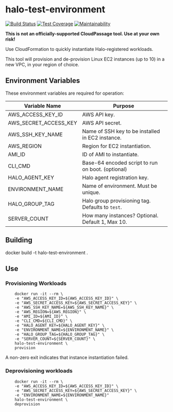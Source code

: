 # halo-test-environment

[![Build Status](https://travis-ci.org/cloudpassage/halo-test-environment.svg?branch=master)](https://travis-ci.org/cloudpassage/halo-test-environment)
[![Test Coverage](https://api.codeclimate.com/v1/badges/ece9d8ccf9c487fcc9e1/test_coverage)](https://codeclimate.com/github/cloudpassage/halo-test-environment/test_coverage)
[![Maintainability](https://api.codeclimate.com/v1/badges/ece9d8ccf9c487fcc9e1/maintainability)](https://codeclimate.com/github/cloudpassage/halo-test-environment/maintainability)

**This is not an officially-supported CloudPassage tool. Use at your own risk!**

Use CloudFormation to quickly instantiate Halo-registered workloads.

This tool will provision and de-provision Linux EC2 instances (up to 10) in a
new VPC, in your region of choice.

## Environment Variables

These environment variables are required for operation:

| Variable Name         | Purpose                                            |
|-----------------------|----------------------------------------------------|
| AWS_ACCESS_KEY_ID     | AWS API key.                                       |
| AWS_SECRET_ACCESS_KEY | AWS API secret.                                    |
| AWS_SSH_KEY_NAME      | Name of SSH key to be installed in EC2 instance.   |
| AWS_REGION            | Region for EC2 instantiation.                      |
| AMI_ID                | ID of AMI to instantiate.                          |
| CLI_CMD               | Base-64 encoded script to run on boot. (optional)  |
| HALO_AGENT_KEY        | Halo agent registration key.                       |
| ENVIRONMENT_NAME      | Name of environment. Must be unique.               |
| HALO_GROUP_TAG        | Halo group provisioning tag. Defaults to `test`.   |
| SERVER_COUNT          | How many instances? Optional. Default 1, Max 10.   |


## Building

docker build -t halo-test-environment .

## Use

### Provisioning Workloads

```shell
    docker run -it --rm \
    -e "AWS_ACCESS_KEY_ID=${AWS_ACCESS_KEY_ID}" \
    -e "AWS_SECRET_ACCESS_KEY=${AWS_SECRET_ACCESS_KEY}" \
    -e "AWS_SSH_KEY_NAME=${AWS_SSH_KEY_NAME}" \
    -e "AWS_REGION=${AWS_REGION}" \
    -e "AMI_ID=${AMI_ID}" \
    -e "CLI_CMD=${CLI_CMD}" \
    -e "HALO_AGENT_KEY=${HALO_AGENT_KEY}" \
    -e "ENVIRONMENT_NAME=${ENVIRONMENT_NAME}" \
    -e "HALO_GROUP_TAG=${HALO_GROUP_TAG}" \
    -e "SERVER_COUNT=${SERVER_COUNT}" \
    halo-test-environment \
    provision
```

A non-zero exit indicates that instance instantiation failed.


### Deprovisioning workloads

```shell
    docker run -it --rm \
    -e "AWS_ACCESS_KEY_ID=${AWS_ACCESS_KEY_ID}" \
    -e "AWS_SECRET_ACCESS_KEY=${AWS_SECRET_ACCESS_KEY}" \
    -e "ENVIRONMENT_NAME=${ENVIRONMENT_NAME}"
    halo-test-environment \
    deprovision
```
